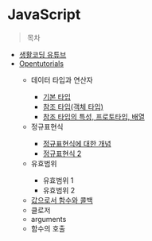 # JavaScript

> 목차

<ul>
  <li><a href="https://www.youtube.com/watch?v=PZIPsKgWJiw&index=1&list=PLuHgQVnccGMA4uSig3hCjl7wTDeyIeZVU">생활코딩 유튜브</a></li>
  <li><a href="https://opentutorials.org/course/743/4650">Opentutorials</a></li>
  <ul>
    <li>데이터 타입과 연산자</li>    
    <ul>
      <li><a href="https://github.com/yeongyeonkim/JavaScript/blob/master/Readme/JavaScript%20-%20%EB%8D%B0%EC%9D%B4%ED%84%B0%20%ED%83%80%EC%9E%85%EA%B3%BC%20%EC%97%B0%EC%82%B0%EC%9E%901.md">기본 타입</a></li>
      <li><a href="https://github.com/yeongyeonkim/JavaScript/blob/master/Readme/JavaScript%20-%20%EB%8D%B0%EC%9D%B4%ED%84%B0%20%ED%83%80%EC%9E%85%EA%B3%BC%20%EC%97%B0%EC%82%B0%EC%9E%90.md">참조 타입(객체 타입)</a></li>
        <li><a href="https://github.com/yeongyeonkim/JavaScript/blob/master/Readme/JavaScript%20-%20%EB%8D%B0%EC%9D%B4%ED%84%B0%20%ED%83%80%EC%9E%85%EA%B3%BC%20%EC%97%B0%EC%82%B0%EC%9E%903.md">참조 타입의 특성, 프로토타입, 배열</a></li>
    </ul>
    <li>정규표현식</li>
    <ul>
      <li><a href="https://github.com/yeongyeonkim/JavaScript/blob/master/Readme/JavaScript%20-%20%EC%A0%95%EA%B7%9C%ED%91%9C%ED%98%84%EC%8B%9D%20%EA%B8%B0%EB%B3%B8%20%EC%9A%A9%EB%B2%95.md">정규표현식에 대한 개념</a></li>
      <li><a href="https://opentutorials.org/course/909/5142">정규표현식 2</a></li>
    </ul>
    <li>유효범위</li>
    <ul>
      <li>유효범위 1</li>
      <li>유효범위 2</li>
    </ul>
    <li><a href="https://opentutorials.org/course/743/6508">값으로서 함수와 콜백</a></li>
    <li>클로저</li>
    <li>arguments</li>
    <li>함수의 호출</li>
  </ul>
  
</ul>
